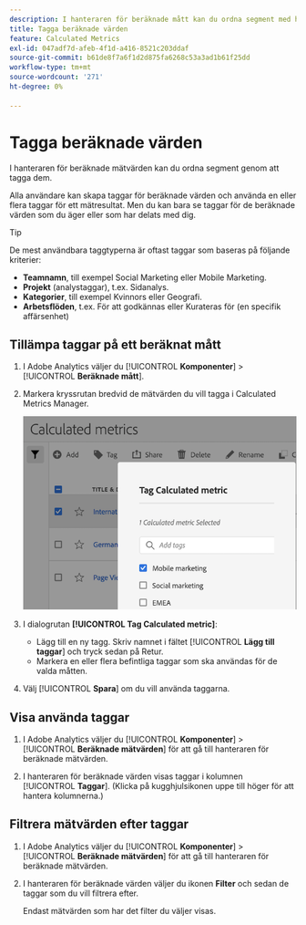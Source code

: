 ```yaml
---
description: I hanteraren för beräknade mått kan du ordna segment med hjälp av taggning.
title: Tagga beräknade värden
feature: Calculated Metrics
exl-id: 047adf7d-afeb-4f1d-a416-8521c203ddaf
source-git-commit: b61de8f7a6f1d2d875fa6268c53a3ad1b61f25dd
workflow-type: tm+mt
source-wordcount: '271'
ht-degree: 0%

---
```


# Tagga beräknade värden

I hanteraren för beräknade mätvärden kan du ordna segment genom att tagga dem.

Alla användare kan skapa taggar för beräknade värden och använda en eller flera taggar för ett mätresultat. Men du kan bara se taggar för de beräknade värden som du äger eller som har delats med dig.

>[!TIP]
>
>De mest användbara taggtyperna är oftast taggar som baseras på följande kriterier:
>
>* **Teamnamn**, till exempel Social Marketing eller Mobile Marketing.
>* **Projekt** (analystaggar), t.ex. Sidanalys.
>* **Kategorier**, till exempel Kvinnors eller Geografi.
>* **Arbetsflöden**, t.ex. För att godkännas eller Kurateras för (en specifik affärsenhet)

## Tillämpa taggar på ett beräknat mått

1. I Adobe Analytics väljer du [!UICONTROL **Komponenter**] > [!UICONTROL **Beräknade mått**].

1. Markera kryssrutan bredvid de mätvärden du vill tagga i Calculated Metrics Manager.

   ![](assets/cm_add_tags.png)

1. I dialogrutan **[!UICONTROL Tag Calculated metric]**:

   * Lägg till en ny tagg. Skriv namnet i fältet [!UICONTROL **Lägg till taggar**] och tryck sedan på Retur.
   * Markera en eller flera befintliga taggar som ska användas för de valda måtten.

1. Välj [!UICONTROL **Spara**] om du vill använda taggarna.

## Visa använda taggar

1. I Adobe Analytics väljer du [!UICONTROL **Komponenter**] > [!UICONTROL **Beräknade mätvärden**] för att gå till hanteraren för beräknade mätvärden.

1. I hanteraren för beräknade värden visas taggar i kolumnen [!UICONTROL **Taggar**]. (Klicka på kugghjulsikonen uppe till höger för att hantera kolumnerna.)

## Filtrera mätvärden efter taggar

1. I Adobe Analytics väljer du [!UICONTROL **Komponenter**] > [!UICONTROL **Beräknade mätvärden**] för att gå till hanteraren för beräknade mätvärden.

1. I hanteraren för beräknade värden väljer du ikonen **Filter** och sedan de taggar som du vill filtrera efter.

   Endast mätvärden som har det filter du väljer visas.
